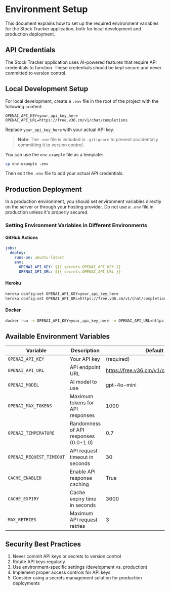 # Environment Setup

This document explains how to set up the required environment variables for the Stock Tracker application, both for local development and production deployment.

## API Credentials

The Stock Tracker application uses AI-powered features that require API credentials to function. These credentials should be kept secure and never committed to version control.

## Local Development Setup

For local development, create a `.env` file in the root of the project with the following content:

```
OPENAI_API_KEY=your_api_key_here
OPENAI_API_URL=https://free.v36.cm/v1/chat/completions
```

Replace `your_api_key_here` with your actual API key.

> **Note**: The `.env` file is included in `.gitignore` to prevent accidentally committing it to version control.

You can use the `env.example` file as a template:

```bash
cp env.example .env
```

Then edit the `.env` file to add your actual API credentials.

## Production Deployment

In a production environment, you should set environment variables directly on the server or through your hosting provider. Do not use a `.env` file in production unless it's properly secured.

### Setting Environment Variables in Different Environments

#### GitHub Actions

```yml
jobs:
  deploy:
    runs-on: ubuntu-latest
    env:
      OPENAI_API_KEY: ${{ secrets.OPENAI_API_KEY }}
      OPENAI_API_URL: ${{ secrets.OPENAI_API_URL }}
```

#### Heroku

```bash
heroku config:set OPENAI_API_KEY=your_api_key_here
heroku config:set OPENAI_API_URL=https://free.v36.cm/v1/chat/completions
```

#### Docker

```bash
docker run -e OPENAI_API_KEY=your_api_key_here -e OPENAI_API_URL=https://free.v36.cm/v1/chat/completions stock-tracker
```

## Available Environment Variables

| Variable | Description | Default |
|----------|-------------|---------|
| `OPENAI_API_KEY` | Your API key | (required) |
| `OPENAI_API_URL` | API endpoint URL | https://free.v36.cm/v1/chat/completions |
| `OPENAI_MODEL` | AI model to use | gpt-4o-mini |
| `OPENAI_MAX_TOKENS` | Maximum tokens for API responses | 1000 |
| `OPENAI_TEMPERATURE` | Randomness of API responses (0.0-1.0) | 0.7 |
| `OPENAI_REQUEST_TIMEOUT` | API request timeout in seconds | 30 |
| `CACHE_ENABLED` | Enable API response caching | True |
| `CACHE_EXPIRY` | Cache expiry time in seconds | 3600 |
| `MAX_RETRIES` | Maximum API request retries | 3 |

## Security Best Practices

1. Never commit API keys or secrets to version control
2. Rotate API keys regularly
3. Use environment-specific settings (development vs. production)
4. Implement proper access controls for API keys
5. Consider using a secrets management solution for production deployments 